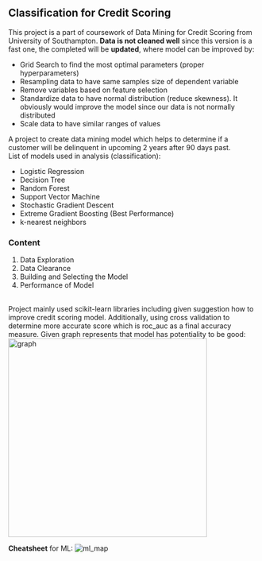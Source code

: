 ## Classification for Credit Scoring

This project is a part of coursework of Data Mining for Credit Scoring from University of Southampton. **Data is not cleaned well** since this version is a fast one, the completed will be **updated**, where model can be improved by:
- Grid Search to find the most optimal parameters (proper hyperparameters)
- Resampling data to have same samples size of dependent variable
- Remove variables based on feature selection
- Standardize data to have normal distribution (reduce skewness). It obviously would improve the model since our data is not normally distributed
- Scale data to have similar ranges of values

A project to create data mining model which helps to determine if a customer will be delinquent in upcoming 2 years after 90 days past.
<br>
List of models used in analysis (classification):
- Logistic Regression
- Decision Tree
- Random Forest
- Support Vector Machine
- Stochastic Gradient Descent
- Extreme Gradient Boosting (Best Performance)
- k-nearest neighbors

### Content
1. Data Exploration
2. Data Clearance
3. Building and Selecting the Model
4. Performance of Model
<br>
Project mainly used scikit-learn libraries including given suggestion how to improve credit scoring model. 
Additionally, using cross validation to determine more accurate score which is roc_auc as a final accuracy measure.
Given graph represents that model has potentiality to be good:
<img width="400" alt="graph" src="https://user-images.githubusercontent.com/37827791/83312010-e98d2180-a208-11ea-91f9-692199fae2e8.png">

**Cheatsheet** for ML:
![ml_map](https://user-images.githubusercontent.com/37827791/85572230-b6358b00-b62c-11ea-81dd-a179d216b258.png)
